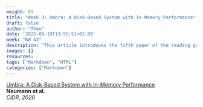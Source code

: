 ```yaml
---
weight: 99 
title: "Week 3: Umbra: A Disk-Based System with In-Memory Performance"
draft: false
author: "Theo"
date: '2025-09-19T13:55:51+02:00'
week: "KW 43"
description: "This article introduces the fifth paper of the reading group."
images: []
resources:
tags: ["Markdown", "HTML"]
categories: ["Markdown"]
---
```


[Umbra: A Disk-Based System with In-Memory Performance](https://db.in.tum.de/~freitag/papers/p29-neumann-cidr20.pdf)  
**Neumann et al.**  
*CIDR, 2020*
